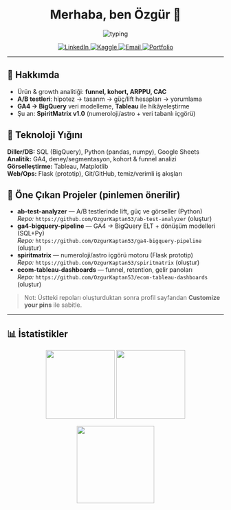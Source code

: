 <!-- Başlık + Yazı animasyonu -->
<h1 align="center">Merhaba, ben Özgür 👋</h1>
<p align="center">
  <img src="https://readme-typing-svg.demolab.com?font=Inter&weight=600&size=24&pause=1200&center=true&vCenter=true&width=700&lines=Data+Analyst+%7C+SQL%2C+BigQuery%2C+Tableau%2C+Python;A%2FB+testleri%2C+GA4%2C+e-ticaret+analiti%C4%9Fi;SpiritMatrix+v1.0+%E2%80%94+spirit%C3%BCel+%2B+veri+uygulamalar%C4%B1" alt="typing" />
</p>

<!-- Sosyal rozetler -->
<p align="center">
  <a href="https://www.linkedin.com/in/%C3%B6zg%C3%BCrkaptan/">
    <img alt="LinkedIn" src="https://img.shields.io/badge/-LinkedIn-0A66C2?logo=linkedin&logoColor=white">
  </a>
  <a href="https://www.kaggle.com/">
    <img alt="Kaggle" src="https://img.shields.io/badge/-Kaggle-20BEFF?logo=kaggle&logoColor=white">
  </a>
  <a href="mailto:youremail@example.com">
    <img alt="Email" src="https://img.shields.io/badge/-Email-EA4335?logo=gmail&logoColor=white">
  </a>
  <a href="https://ozgur.dev">
    <img alt="Portfolio" src="https://img.shields.io/badge/-Portfolio-111111?logo=vercel&logoColor=white">
  </a>
</p>

---

## 🚀 Hakkımda
- Ürün & growth analitiği: **funnel, kohort, ARPPU, CAC**
- **A/B testleri**: hipotez → tasarım → güç/lift hesapları → yorumlama
- **GA4 → BigQuery** veri modelleme, **Tableau** ile hikâyeleştirme
- Şu an: **SpiritMatrix v1.0** (numeroloji/astro + veri tabanlı içgörü)

## 🧰 Teknoloji Yığını
**Diller/DB:** SQL (BigQuery), Python (pandas, numpy), Google Sheets  
**Analitik:** GA4, deney/segmentasyon, kohort & funnel analizi  
**Görselleştirme:** Tableau, Matplotlib  
**Web/Ops:** Flask (prototip), Git/GitHub, temiz/verimli iş akışları

## 📌 Öne Çıkan Projeler (pinlemen önerilir)
- **ab-test-analyzer** — A/B testlerinde lift, güç ve görseller (Python)  
  _Repo:_ `https://github.com/OzgurKaptan53/ab-test-analyzer` (oluştur)
- **ga4-bigquery-pipeline** — GA4 → BigQuery ELT + dönüşüm modelleri (SQL+Py)  
  _Repo:_ `https://github.com/OzgurKaptan53/ga4-bigquery-pipeline` (oluştur)
- **spiritmatrix** — numeroloji/astro içgörü motoru (Flask prototip)  
  _Repo:_ `https://github.com/OzgurKaptan53/spiritmatrix` (oluştur)
- **ecom-tableau-dashboards** — funnel, retention, gelir panoları  
  _Repo:_ `https://github.com/OzgurKaptan53/ecom-tableau-dashboards` (oluştur)

> Not: Üstteki repoları oluşturduktan sonra profil sayfandan **Customize your pins** ile sabitle.

---

## 📊 İstatistikler
<p align="center">
  <!-- GitHub Readme Stats -->
  <img height="160" src="https://github-readme-stats.vercel.app/api?username=OzgurKaptan53&show_icons=true&theme=transparent" />
  <img height="160" src="https://github-readme-stats.vercel.app/api/top-langs/?username=OzgurKaptan53&layout=compact&langs_count=8&card_width=320&theme=transparent" />
</p>

<p align="center">
  <!-- Streak Stats -->
  <a href="https://git.io/streak-stats">
    <img height="180" src="https://streak-stats.demolab.com?user=OzgurKaptan53&hide_border=true" />
  </a>
</p>

<!--
## 🐍 Snake (opsiyonel)
<p align="center">
  <picture>
    <source media="(prefers-color-scheme: dark)" srcset="./dist/github-snake-dark.svg" />
    <source media="(prefers-color-scheme: light)" srcset="./dist/github-snake.svg" />
    <img alt="github-snake" src="./dist/github-snake.svg" />
  </picture>
</p>


## 🤝 İletişim
**LinkedIn:** yukarıdaki rozet • **E-posta:** youremail@example.com
